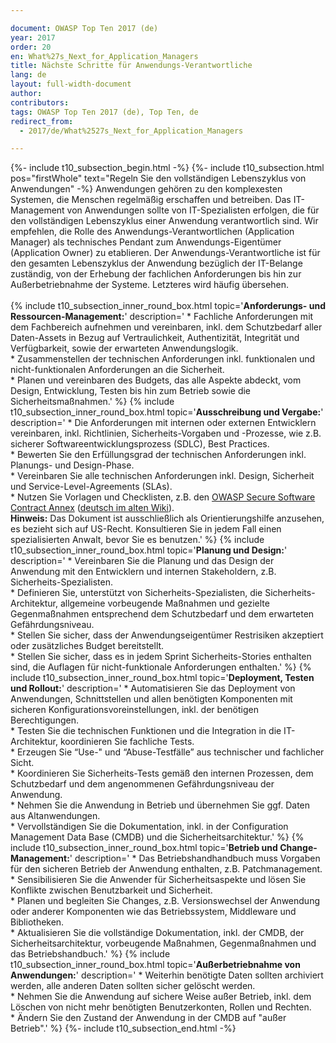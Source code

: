 ```yaml
---

document: OWASP Top Ten 2017 (de)
year: 2017
order: 20
en: What%27s_Next_for_Application_Managers
title: Nächste Schritte für Anwendungs-Verantwortliche
lang: de
layout: full-width-document
author:
contributors:
tags: OWASP Top Ten 2017 (de), Top Ten, de
redirect_from:
  - 2017/de/What%2527s_Next_for_Application_Managers

---
```


{%- include t10_subsection_begin.html -%}
{%- include t10_subsection.html pos="firstWhole" text="Regeln Sie den vollständigen Lebenszyklus von Anwendungen" -%}
Anwendungen gehören zu den komplexesten Systemen, die Menschen regelmäßig erschaffen und betreiben. Das IT-Management von Anwendungen sollte von IT-Spezialisten erfolgen, die für den vollständigen Lebenszyklus einer Anwendung verantwortlich sind. Wir empfehlen, die Rolle des Anwendungs-Verantwortlichen (Application Manager) als technisches Pendant zum Anwendungs-Eigentümer (Application Owner) zu etablieren. Der Anwendungs-Verantwortliche ist für den gesamten Lebenszyklus der Anwendung bezüglich der IT-Belange zuständig, von der Erhebung der fachlichen Anforderungen bis hin zur Außerbetriebnahme der Systeme. Letzteres wird häufig übersehen. 
<br>
<br>
{% include t10_subsection_inner_round_box.html
   topic='**Anforderungs- und Ressourcen-Management:**'
   description='
       * Fachliche Anforderungen mit dem Fachbereich aufnehmen und vereinbaren, inkl. dem Schutzbedarf aller Daten-Assets in Bezug auf Vertraulichkeit, Authentizität, Integrität und Verfügbarkeit, sowie der erwarteten Anwendungslogik.<br>
       * Zusammenstellen der technischen Anforderungen inkl. funktionalen und nicht-funktionalen Anforderungen an die Sicherheit.<br>
       * Planen und vereinbaren des Budgets, das alle Aspekte abdeckt, vom Design, Entwicklung, Testen bis hin zum Betrieb sowie die Sicherheitsmaßnahmen.'
%}
{% include t10_subsection_inner_round_box.html
   topic='**Ausschreibung und Vergabe:**'
   description='
       * Die Anforderungen mit internen oder externen Entwicklern vereinbaren, inkl. Richtlinien, Sicherheits-Vorgaben und -Prozesse, wie z.B. sicherer Softwareentwicklungsprozess (SDLC), Best Practices.<br>* Bewerten Sie den Erfüllungsgrad der technischen Anforderungen inkl. Planungs- und Design-Phase.<br>* Vereinbaren Sie alle technischen Anforderungen inkl. Design, Sicherheit und Service-Level-Agreements (SLAs).<br>* Nutzen Sie Vorlagen und Checklisten, z.B. den [OWASP Secure Software Contract Annex](/www-community/OWASP_Secure_Software_Contract_Annex) ([deutsch im alten Wiki](https://wiki.owasp.org/index.php/OWASP_Secure_Software_Contract_Annex_German)).<br>**Hinweis:** Das Dokument ist ausschließlich als Orientierungshilfe anzusehen, es bezieht sich auf US-Recht. Konsultieren Sie in jedem Fall einen spezialisierten Anwalt, bevor Sie es benutzen.'
%}
{% include t10_subsection_inner_round_box.html
   topic='**Planung und  Design:**'
   description='
       * Vereinbaren Sie die Planung und das Design der Anwendung mit den Entwicklern und internen Stakeholdern, z.B. Sicherheits-Spezialisten.<br>* Definieren Sie, unterstützt von Sicherheits-Spezialisten, die Sicherheits-Architektur, allgemeine vorbeugende Maßnahmen und gezielte Gegenmaßnahmen entsprechend dem Schutzbedarf und dem erwarteten Gefährdungsniveau.<br>* Stellen Sie sicher, dass der Anwendungseigentümer Restrisiken akzeptiert oder zusätzliches Budget bereitstellt.<br>* Stellen Sie sicher, dass es in jedem Sprint Sicherheits-Stories enthalten sind, die Auflagen für nicht-funktionale Anforderungen enthalten.'
%}
{% include t10_subsection_inner_round_box.html
   topic='**Deployment, Testen und Rollout:**'
   description='
       * Automatisieren Sie das Deployment von Anwendungen, Schnittstellen und allen benötigten Komponenten mit sicheren Konfigurationsvoreinstellungen, inkl. der benötigen Berechtigungen.<br>* Testen Sie die technischen Funktionen und die Integration in die IT-Architektur, koordinieren Sie fachliche Tests.<br>* Erzeugen Sie “Use-" und “Abuse-Testfälle” aus technischer und fachlicher Sicht.<br>* Koordinieren Sie Sicherheits-Tests gemäß den internen Prozessen, dem Schutzbedarf und dem angenommenen Gefährdungsniveau der Anwendung.<br>* Nehmen Sie die Anwendung in Betrieb und übernehmen Sie ggf. Daten aus Altanwendungen.<br>* Vervollständigen Sie die Dokumentation, inkl. in der Configuration Management Data Base (CMDB) und die Sicherheitsarchitektur.'
%}
{% include t10_subsection_inner_round_box.html
   topic='**Betrieb und Change-Management:**'
   description='
       * Das Betriebshandhandbuch muss Vorgaben für den sicheren Betrieb der Anwendung enthalten, z.B. Patchmanagement.<br>* Sensibilisieren Sie die Anwender für Sicherheitsaspekte und lösen Sie Konflikte zwischen Benutzbarkeit und Sicherheit.<br>* Planen und begleiten Sie Changes, z.B. Versionswechsel der Anwendung oder anderer Komponenten wie das Betriebssystem, Middleware und Bibliotheken.<br>* Aktualisieren Sie die vollständige Dokumentation, inkl. der CMDB, der Sicherheitsarchitektur, vorbeugende Maßnahmen, Gegenmaßnahmen und das Betriebshandbuch.'
%}
{% include t10_subsection_inner_round_box.html
   topic='**Außerbetriebnahme von Anwendungen:**'
   description='
       * Weiterhin benötigte Daten sollten archiviert werden, alle anderen Daten sollten sicher gelöscht werden.<br>* Nehmen Sie die Anwendung auf sichere Weise außer Betrieb, inkl. dem Löschen von nicht mehr benötigten Benutzerkonten, Rollen und Rechten.<br>* Ändern Sie den Zustand der Anwendung in der CMDB auf "außer Betrieb".'
%}
{%- include t10_subsection_end.html -%}
